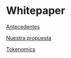 # Whitepaper

[Antecedentes](antecedentes.md)

[Nuestra propuesta](nuestra-propuesta.md)

[Tokenomics](tokenomics.md)
